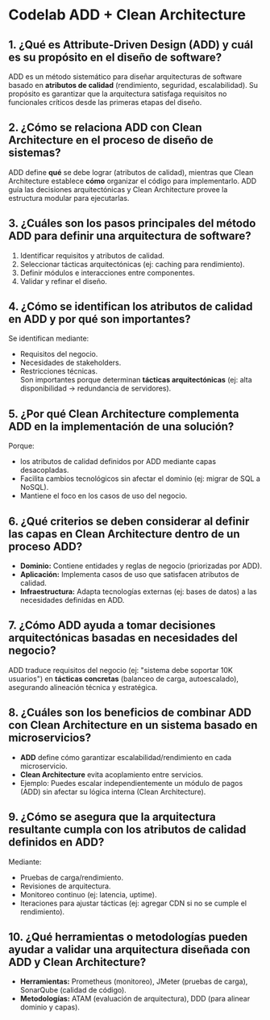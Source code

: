 # Codelab ADD + Clean Architecture

## 1. ¿Qué es Attribute-Driven Design (ADD) y cuál es su propósito en el diseño de software?

ADD es un método sistemático para diseñar arquitecturas de software basado en **atributos de calidad** (rendimiento, seguridad, escalabilidad). Su propósito es garantizar que la arquitectura satisfaga requisitos no funcionales críticos desde las primeras etapas del diseño.

## 2. ¿Cómo se relaciona ADD con Clean Architecture en el proceso de diseño de sistemas?

ADD define **qué** se debe lograr (atributos de calidad), mientras que Clean Architecture establece **cómo** organizar el código para implementarlo. ADD guía las decisiones arquitectónicas y Clean Architecture provee la estructura modular para ejecutarlas.

## 3. ¿Cuáles son los pasos principales del método ADD para definir una arquitectura de software?
 
1. Identificar requisitos y atributos de calidad.  
2. Seleccionar tácticas arquitectónicas (ej: caching para rendimiento).  
3. Definir módulos e interacciones entre componentes.  
4. Validar y refinar el diseño.  

## 4. ¿Cómo se identifican los atributos de calidad en ADD y por qué son importantes?

Se identifican mediante:  
- Requisitos del negocio.  
- Necesidades de stakeholders.  
- Restricciones técnicas.  
Son importantes porque determinan **tácticas arquitectónicas** (ej: alta disponibilidad → redundancia de servidores).

## 5. ¿Por qué Clean Architecture complementa ADD en la implementación de una solución?

Porque:  
- los atributos de calidad definidos por ADD mediante capas desacopladas.  
- Facilita cambios tecnológicos sin afectar el dominio (ej: migrar de SQL a NoSQL).  
- Mantiene el foco en los casos de uso del negocio.  

## 6. ¿Qué criterios se deben considerar al definir las capas en Clean Architecture dentro de un proceso ADD?
 
- **Dominio:** Contiene entidades y reglas de negocio (priorizadas por ADD).  
- **Aplicación:** Implementa casos de uso que satisfacen atributos de calidad.  
- **Infraestructura:** Adapta tecnologías externas (ej: bases de datos) a las necesidades definidas en ADD.  

## 7. ¿Cómo ADD ayuda a tomar decisiones arquitectónicas basadas en necesidades del negocio?

ADD traduce requisitos del negocio (ej: "sistema debe soportar 10K usuarios") en **tácticas concretas** (balanceo de carga, autoescalado), asegurando alineación técnica y estratégica.

## 8. ¿Cuáles son los beneficios de combinar ADD con Clean Architecture en un sistema basado en microservicios?

- **ADD** define cómo garantizar escalabilidad/rendimiento en cada microservicio.  
- **Clean Architecture** evita acoplamiento entre servicios.  
- Ejemplo: Puedes escalar independientemente un módulo de pagos (ADD) sin afectar su lógica interna (Clean Architecture).  

## 9. ¿Cómo se asegura que la arquitectura resultante cumpla con los atributos de calidad definidos en ADD?
 Mediante:  
- Pruebas de carga/rendimiento.  
- Revisiones de arquitectura.  
- Monitoreo continuo (ej: latencia, uptime).  
- Iteraciones para ajustar tácticas (ej: agregar CDN si no se cumple el rendimiento).  

## 10. ¿Qué herramientas o metodologías pueden ayudar a validar una arquitectura diseñada con ADD y Clean Architecture?

- **Herramientas:** Prometheus (monitoreo), JMeter (pruebas de carga), SonarQube (calidad de código).  
- **Metodologías:** ATAM (evaluación de arquitectura), DDD (para alinear dominio y capas).  